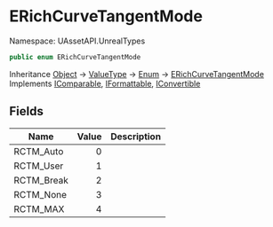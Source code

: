 # ERichCurveTangentMode

Namespace: UAssetAPI.UnrealTypes

```csharp
public enum ERichCurveTangentMode
```

Inheritance [Object](https://docs.microsoft.com/en-us/dotnet/api/system.object) → [ValueType](https://docs.microsoft.com/en-us/dotnet/api/system.valuetype) → [Enum](https://docs.microsoft.com/en-us/dotnet/api/system.enum) → [ERichCurveTangentMode](./uassetapi.unrealtypes.erichcurvetangentmode.md)<br>
Implements [IComparable](https://docs.microsoft.com/en-us/dotnet/api/system.icomparable), [IFormattable](https://docs.microsoft.com/en-us/dotnet/api/system.iformattable), [IConvertible](https://docs.microsoft.com/en-us/dotnet/api/system.iconvertible)

## Fields

| Name | Value | Description |
| --- | --: | --- |
| RCTM_Auto | 0 |  |
| RCTM_User | 1 |  |
| RCTM_Break | 2 |  |
| RCTM_None | 3 |  |
| RCTM_MAX | 4 |  |
